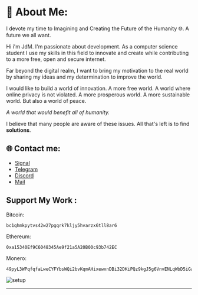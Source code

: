 # 💫 About Me:


I devote my time to Imagining and Creating the Future of the Humanity 🌐. A future we all want.

Hi i'm JdM. I'm passionate about development. As a computer science student I use my skills in this field to innovate and create while contributing to a more free, open and secure internet.

Far beyond the digital realm, I want to bring my motivation to the real world by sharing my ideas and my determination to improve the world.

I would like to build a world of innovation. A more free world. A world where online privacy is not violated. A more prosperous world. A more sustainable world. But also a world of peace. 

*A world that would benefit all of humanity.*

I believe that many people are aware of these issues. All that's left is to find **solutions**.

## 🌐 Contact me:
- [Signal](https://signal.me/#eu/F5CqLbRjbB-Sl8nL-6HtD3Sg7zbbUq4TcQWOp56-ygzyYVoVm0NIxpZAgwTAka4u)
- [Telegram](https://t.me/judemont)
- [Discord](https://discord.gg/9173)
- [Mail](mailto:jdm@futureofthe.tech.ch?subject=Hello)

## Support My Work :

Bitcoin: 
```
bc1qhmkpytvs42w27pgqrk7kljy5hvarzx6tll8ar6
```

Ethereum:
```
0xa15340Ef9C6048345Ae9f21a5A20B00c93b742EC
```

Monero:
```
49pyL3WPqfqfaLweCYFYbsWQi2bvKqmAHixewxnDBi32DKiPQz9kgJ5g6VnvENLqWbD5iGasQQvG7GVVg6B3HYu5Gqx4JSn
```


![setup](https://github.com/user-attachments/assets/173887b2-20fc-4165-b912-c7a7fd965588)

---



